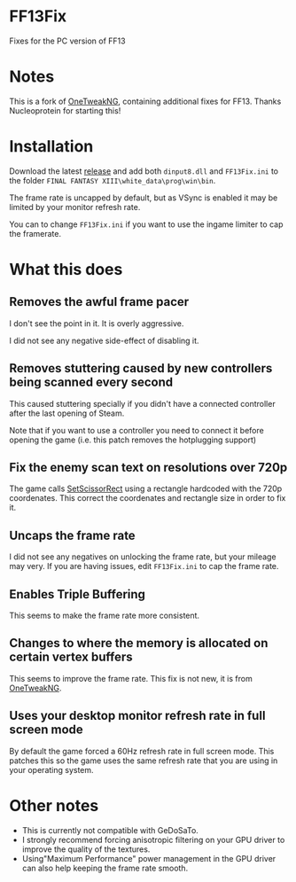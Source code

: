 # FF13Fix
Fixes for the PC version of FF13

# Notes
This is a fork of [OneTweakNG](https://github.com/Nucleoprotein/OneTweakNG), containing additional fixes for FF13.
Thanks Nucleoprotein for starting this!

# Installation
Download the latest [release](https://github.com/rebtd7/FF13Fix/releases) and add both ```dinput8.dll``` and ```FF13Fix.ini``` to the folder ```FINAL FANTASY XIII\white_data\prog\win\bin```.

The frame rate is uncapped by default, but as VSync is enabled it may be limited by your monitor refresh rate.

You can to change ```FF13Fix.ini``` if you want to use the ingame limiter to cap the framerate.

# What this does

## Removes the awful frame pacer
I don't see the point in it. It is overly aggressive. 

I did not see any negative side-effect of disabling it.

## Removes stuttering caused by new controllers being scanned every second
This caused stuttering specially if you didn't have a connected controller after the last opening of Steam.

Note that if you want to use a controller you need to connect it before opening the game (i.e. this patch removes the hotplugging support)

## Fix the enemy scan text on resolutions over 720p
The game calls [SetScissorRect](https://docs.microsoft.com/en-us/windows/win32/api/d3d9helper/nf-d3d9helper-idirect3ddevice9-setscissorrect) using a rectangle hardcoded with the 720p coordenates. This correct the coordenates and rectangle size in order to fix it.

## Uncaps the frame rate
I did not see any negatives on unlocking the frame rate, but your mileage may very. If you are having issues, edit ```FF13Fix.ini``` to cap the frame rate.

## Enables Triple Buffering
This seems to make the frame rate more consistent.

## Changes to where the memory is allocated on certain vertex buffers
This seems to improve the frame rate. This fix is not new, it is from [OneTweakNG](https://github.com/Nucleoprotein/OneTweakNG).

## Uses your desktop monitor refresh rate in full screen mode
By default the game forced a 60Hz refresh rate in full screen mode. This patches this so the game uses the same refresh rate that you are using in your operating system.

# Other notes
* This is currently not compatible with GeDoSaTo. 
* I strongly recommend forcing anisotropic filtering on your GPU driver to improve the quality of the textures.
* Using"Maximum Performance" power management in the GPU driver can also help keeping the frame rate smooth. 
